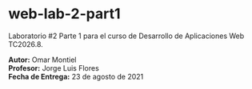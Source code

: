# web-lab-2-part1
Laboratorio #2 Parte 1 para el curso de Desarrollo de Aplicaciones Web TC2026.8.

**Autor:** Omar Montiel  
**Profesor:** Jorge Luis Flores  
**Fecha de Entrega:** 23 de agosto de 2021
